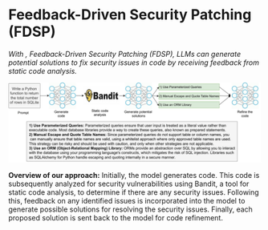 # Feedback-Driven Security Patching (FDSP)

_With , Feedback-Driven Security Patching (FDSP), LLMs can generate potential solutions to fix security issues in code by receiving feedback from static code analysis._

![Example Image](https://github.com/Kamel773/LLM-code-refine/blob/main/workflows.png)

**Overview of our approach:** Initially, the model generates code. This code is subsequently analyzed for
security vulnerabilities using Bandit, a tool for static code analysis, to determine if there are any security issues.
Following this, feedback on any identified issues is incorporated into the model to generate possible solutions for
resolving the security issues. Finally, each proposed solution is sent back to the model for code refinement.
